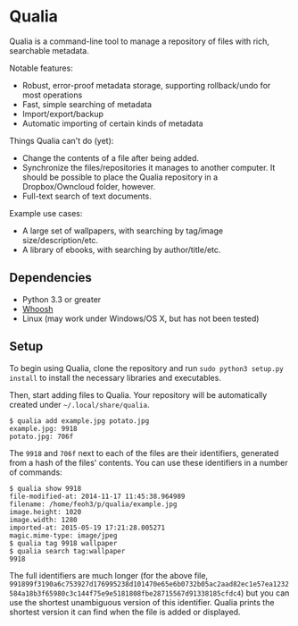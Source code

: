 # Qualia

Qualia is a command-line tool to manage a repository of files with rich, searchable
metadata.

Notable features:

  * Robust, error-proof metadata storage, supporting rollback/undo for most operations
  * Fast, simple searching of metadata
  * Import/export/backup
  * Automatic importing of certain kinds of metadata

Things Qualia can't do (yet):

  * Change the contents of a file after being added.
  * Synchronize the files/repositories it manages to another computer. It should be possible to
    place the Qualia repository in a Dropbox/Owncloud folder, however.
  * Full-text search of text documents.

Example use cases:

  * A large set of wallpapers, with searching by tag/image size/description/etc.
  * A library of ebooks, with searching by author/title/etc.

## Dependencies

  * Python 3.3 or greater
  * [Whoosh](https://pythonhosted.org/Whoosh/)
  * Linux (may work under Windows/OS X, but has not been tested)

## Setup

To begin using Qualia, clone the repository and run `sudo python3 setup.py install` to install the
necessary libraries and executables.

Then, start adding files to Qualia. Your repository will be automatically created under
`~/.local/share/qualia`.

	$ qualia add example.jpg potato.jpg
	example.jpg: 9918
	potato.jpg: 706f

The `9918` and `706f` next to each of the files are their identifiers, generated from a hash of the
files' contents. You can use these identifiers in a number of commands:

	$ qualia show 9918
	file-modified-at: 2014-11-17 11:45:38.964989
	filename: /home/feoh3/p/qualia/example.jpg
	image.height: 1020
	image.width: 1280
	imported-at: 2015-05-19 17:21:28.005271
	magic.mime-type: image/jpeg
	$ qualia tag 9918 wallpaper
	$ qualia search tag:wallpaper
	9918

The full identifiers are much longer (for the above file,
`991899f3190a6c753927d176995238d101470e65e6b0732b05ac2aad82ec1e57ea1232584a18b3f65980c3c144f75e9e5181808fbe28715567d91338185cfdc4`)
but you can use the shortest unambiguous version of this identifier. Qualia prints the shortest
version it can find when the file is added or displayed.
